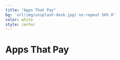 ```yaml
---
title: "Apps That Pay"
bg: 'url(img/unsplash-desk.jpg) no-repeat 50% 0'
color: white
style: center
---
```


# Apps That Pay







